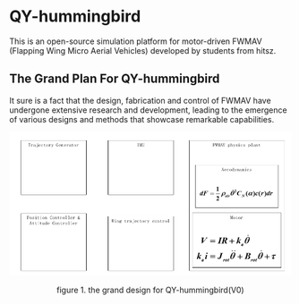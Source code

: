 # QY-hummingbird

This is an open-source simulation platform for motor-driven FWMAV (Flapping Wing Micro Aerial Vehicles) developed by students from hitsz.

## The Grand Plan For QY-hummingbird

It sure is a fact that the design, fabrication and control of FWMAV have undergone extensive research and development, leading to the emergence of various designs and methods that showcase remarkable capabilities.

![1686841707671](image/README/1686841707671.png) 

<center>figure 1. the grand design for QY-hummingbird(V0) </center>
